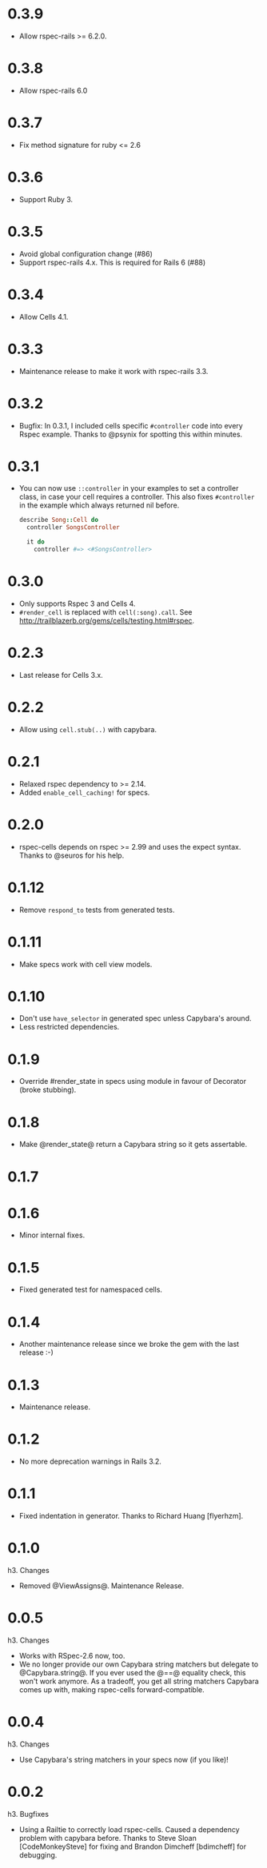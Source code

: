 # 0.3.9

* Allow rspec-rails >= 6.2.0.

# 0.3.8

* Allow rspec-rails 6.0

# 0.3.7

* Fix method signature for ruby <= 2.6

# 0.3.6

* Support Ruby 3.

# 0.3.5

* Avoid global configuration change (#86)
* Support rspec-rails 4.x. This is required for Rails 6 (#88)

# 0.3.4

* Allow Cells 4.1.

# 0.3.3

* Maintenance release to make it work with rspec-rails 3.3.

# 0.3.2

* Bugfix: In 0.3.1, I included cells specific `#controller` code into every Rspec example. Thanks to @psynix for spotting this within minutes.

# 0.3.1

* You can now use `::controller` in your examples to set a controller class, in case your cell requires a controller. This also fixes `#controller` in the example which always returned nil before.
    ```ruby
    describe Song::Cell do
      controller SongsController

      it do
        controller #=> <#SongsController>
    ```

# 0.3.0

* Only supports Rspec 3 and Cells 4.
* `#render_cell` is replaced with `cell(:song).call`. See http://trailblazerb.org/gems/cells/testing.html#rspec.

# 0.2.3

* Last release for Cells 3.x.

# 0.2.2

* Allow using `cell.stub(..)` with capybara.

# 0.2.1

* Relaxed rspec dependency to >= 2.14.
* Added `enable_cell_caching!` for specs.

# 0.2.0

* rspec-cells depends on rspec >= 2.99 and uses the expect syntax. Thanks to @seuros for his help.

# 0.1.12

* Remove `respond_to` tests from generated tests.

# 0.1.11

* Make specs work with cell view models.

# 0.1.10

* Don't use `have_selector` in generated spec unless Capybara's around.
* Less restricted dependencies.


# 0.1.9

* Override #render_state in specs using module in favour of Decorator (broke stubbing).

# 0.1.8

* Make @render_state@ return a Capybara string so it gets assertable.

# 0.1.7

# 0.1.6

* Minor internal fixes.

# 0.1.5

* Fixed generated test for namespaced cells.

# 0.1.4

* Another maintenance release since we broke the gem with the last release :-)

# 0.1.3

* Maintenance release.

# 0.1.2

* No more deprecation warnings in Rails 3.2.

# 0.1.1

* Fixed indentation in generator. Thanks to Richard Huang [flyerhzm].

# 0.1.0

h3. Changes
  * Removed @ViewAssigns@. Maintenance Release.

# 0.0.5

h3. Changes
  * Works with RSpec-2.6 now, too.
  * We no longer provide our own Capybara string matchers but delegate to @Capybara.string@. If you ever used the @==@ equality check, this won't work anymore. As a tradeoff, you get all string matchers Capybara comes up with, making rspec-cells forward-compatible.


# 0.0.4

h3. Changes
  * Use Capybara's string matchers in your specs now (if you like)!


# 0.0.2

h3. Bugfixes
  * Using a Railtie to correctly load rspec-cells. Caused a dependency problem with capybara before. Thanks to Steve Sloan [CodeMonkeySteve] for fixing and Brandon Dimcheff [bdimcheff] for debugging.
